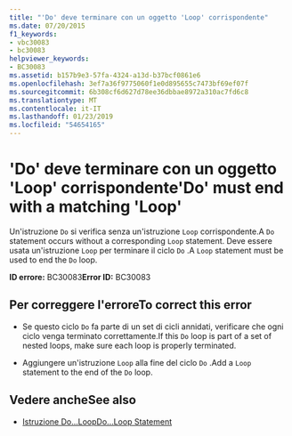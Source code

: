 ```yaml
---
title: "'Do' deve terminare con un oggetto 'Loop' corrispondente"
ms.date: 07/20/2015
f1_keywords:
- vbc30083
- bc30083
helpviewer_keywords:
- BC30083
ms.assetid: b157b9e3-57fa-4324-a13d-b37bcf0861e6
ms.openlocfilehash: 3ef7a36f9775060f1e0d895655c7473bf69ef07f
ms.sourcegitcommit: 6b308cf6d627d78ee36dbbae8972a310ac7fd6c8
ms.translationtype: MT
ms.contentlocale: it-IT
ms.lasthandoff: 01/23/2019
ms.locfileid: "54654165"
---
```

# <a name="do-must-end-with-a-matching-loop"></a><span data-ttu-id="53f2a-102">'Do' deve terminare con un oggetto 'Loop' corrispondente</span><span class="sxs-lookup"><span data-stu-id="53f2a-102">'Do' must end with a matching 'Loop'</span></span>
<span data-ttu-id="53f2a-103">Un'istruzione `Do` si verifica senza un'istruzione `Loop` corrispondente.</span><span class="sxs-lookup"><span data-stu-id="53f2a-103">A `Do` statement occurs without a corresponding `Loop` statement.</span></span> <span data-ttu-id="53f2a-104">Deve essere usata un'istruzione `Loop` per terminare il ciclo `Do` .</span><span class="sxs-lookup"><span data-stu-id="53f2a-104">A `Loop` statement must be used to end the `Do` loop.</span></span>  
  
 <span data-ttu-id="53f2a-105">**ID errore:** BC30083</span><span class="sxs-lookup"><span data-stu-id="53f2a-105">**Error ID:** BC30083</span></span>  
  
## <a name="to-correct-this-error"></a><span data-ttu-id="53f2a-106">Per correggere l'errore</span><span class="sxs-lookup"><span data-stu-id="53f2a-106">To correct this error</span></span>  
  
-   <span data-ttu-id="53f2a-107">Se questo ciclo `Do` fa parte di un set di cicli annidati, verificare che ogni ciclo venga terminato correttamente.</span><span class="sxs-lookup"><span data-stu-id="53f2a-107">If this `Do` loop is part of a set of nested loops, make sure each loop is properly terminated.</span></span>  
  
-   <span data-ttu-id="53f2a-108">Aggiungere un'istruzione `Loop` alla fine del ciclo `Do` .</span><span class="sxs-lookup"><span data-stu-id="53f2a-108">Add a `Loop` statement to the end of the `Do` loop.</span></span>  
  
## <a name="see-also"></a><span data-ttu-id="53f2a-109">Vedere anche</span><span class="sxs-lookup"><span data-stu-id="53f2a-109">See also</span></span>
- [<span data-ttu-id="53f2a-110">Istruzione Do...Loop</span><span class="sxs-lookup"><span data-stu-id="53f2a-110">Do...Loop Statement</span></span>](../../visual-basic/language-reference/statements/do-loop-statement.md)

